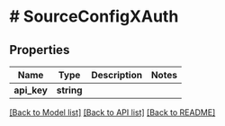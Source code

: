 # # SourceConfigXAuth

## Properties

Name | Type | Description | Notes
------------ | ------------- | ------------- | -------------
**api_key** | **string** |  |

[[Back to Model list]](../../README.md#models) [[Back to API list]](../../README.md#endpoints) [[Back to README]](../../README.md)
